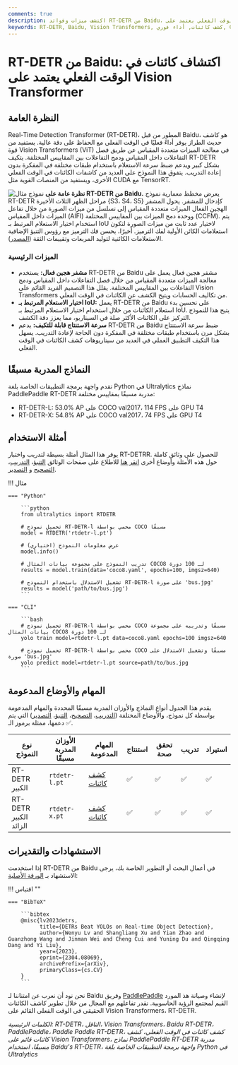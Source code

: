 ```yaml
---
comments: true
description: اكتشف ميزات وفوائد RT-DETR من Baidu، وهو كاشف كائنات فعال وقابل للتكيف في الوقت الفعلي يعتمد على Vision Transformers، بما في ذلك النماذج المدربة مسبقًا.
keywords: RT-DETR, Baidu, Vision Transformers, كشف كائنات, أداء فوري, CUDA, TensorRT, اختيار الاستعلام المرتبط بـ IoU, Ultralytics, واجهة برمجة التطبيقات الخاصة بلغة Python, PaddlePaddle
---
```


# RT-DETR من Baidu: اكتشاف كائنات في الوقت الفعلي يعتمد على Vision Transformer

## النظرة العامة

Real-Time Detection Transformer (RT-DETR)، المطور من قبل Baidu، هو كاشف حديث الطراز يوفر أداءً فعليًا في الوقت الفعلي مع الحفاظ على دقة عالية. يستفيد من قوة Vision Transformers (ViT) في معالجة الميزات متعددة المقياس عن طريق فصل التفاعلات داخل المقياس ودمج التفاعلات بين المقاييس المختلفة. يتكيف RT-DETR بشكل كبير ويدعم ضبط سرعة الاستعلام باستخدام طبقات مختلفة في المفكرة بدون إعادة التدريب. يتفوق هذا النموذج على العديد من كاشفات الكائنات في الوقت الفعلي الأخرى، ويستفيد من المنصات القوية مثل CUDA مع TensorRT.

![نموذج مثال](https://user-images.githubusercontent.com/26833433/238963168-90e8483f-90aa-4eb6-a5e1-0d408b23dd33.png)
**نظرة عامة على RT-DETR من Baidu.** يعرض مخطط معمارية نموذج RT-DETR مراحل الظهر الثلاث الأخيرة {S3، S4، S5} كإدخال للمشفر. يحول المشفر الهجين الفعال الميزات متعددة المقياس إلى تسلسل من ميزات الصورة من خلال تفاعل الميزات داخل المقياس (AIFI) ووحدة دمج الميزات بين المقاييس المختلفة (CCFM). يتم استخدام اختيار الاستعلام المرتبط بـ IoU لاختيار عدد ثابت من ميزات الصورة لتكون استعلامات الكائن الأولية لفك الترميز. أخيرًا، يحسن فك الترميز مع رؤوس التنبؤ الإضافية الاستعلامات الكائنية لتوليد المربعات وتقييمات الثقة ([المصدر](https://arxiv.org/pdf/2304.08069.pdf)).

### الميزات الرئيسية

- **مشفر هجين فعال:** يستخدم RT-DETR من Baidu مشفر هجين فعال يعمل على معالجة الميزات متعددة المقياس من خلال فصل التفاعلات داخل المقياس ودمج التفاعلات بين المقاييس المختلفة. يقلل هذا التصميم الفريد القائم على Vision Transformers من تكاليف الحسابات ويتيح الكشف عن الكائنات في الوقت الفعلي.
- **اختيار الاستعلام المرتبط بـ IoU:** يعمل RT-DETR من Baidu على تحسين بدء استعلام الكائنات من خلال استخدام اختيار الاستعلام المرتبط بـ IoU. يتيح هذا للنموذج التركيز على الكائنات الأكثر صلة في السيناريو، مما يعزز دقة الكشف.
- **سرعة الاستنتاج قابلة للتكيف:** يدعم RT-DETR من Baidu ضبط سرعة الاستنتاج بشكل مرن باستخدام طبقات مختلفة في المفكرة دون الحاجة لإعادة التدريب. يسهل هذا التكيف التطبيق العملي في العديد من سيناريوهات كشف الكائنات في الوقت الفعلي.

## النماذج المدربة مسبقًا

تقدم واجهة برمجة التطبيقات الخاصة بلغة Python في Ultralytics نماذج PaddlePaddle RT-DETR مدربة مسبقًا بمقاييس مختلفة:

- RT-DETR-L: 53.0% AP على COCO val2017، 114 FPS على GPU T4
- RT-DETR-X: 54.8% AP على COCO val2017، 74 FPS على GPU T4

## أمثلة الاستخدام

يوفر هذا المثال أمثلة بسيطة لتدريب واختبار RT-DETRR. للحصول على وثائق كاملة حول هذه الأمثلة وأوضاع أخرى [انقر هنا](../modes/index.md) للاطلاع على صفحات الوثائق [التنبؤ](../modes/predict.md)، [التدريب](../modes/train.md)، [التصحيح](../modes/val.md) و [التصدير](../modes/export.md).

!!! مثال

    === "Python"

        ```python
        from ultralytics import RTDETR

        # تحميل نموذج RT-DETR-l محمي بواسطة COCO مسبقًا
        model = RTDETR('rtdetr-l.pt')

        # عرض معلومات النموذج (اختياري)
        model.info()

        # تدريب النموذج على مجموعة بيانات المثال COCO8 لـ 100 دورة
        results = model.train(data='coco8.yaml', epochs=100, imgsz=640)

        # تشغيل الاستدلال باستخدام النموذج RT-DETR-l على صورة 'bus.jpg'
        results = model('path/to/bus.jpg')
        ```

    === "CLI"

        ```bash
        # تحميل نموذج RT-DETR-l محمي بواسطة COCO مسبقًا وتدريبه على مجموعة بيانات المثال COCO8 لـ 100 دورة
        yolo train model=rtdetr-l.pt data=coco8.yaml epochs=100 imgsz=640

        # تحميل نموذج RT-DETR-l محمي بواسطة COCO مسبقًا وتشغيل الاستدلال على صورة 'bus.jpg'
        yolo predict model=rtdetr-l.pt source=path/to/bus.jpg
        ```

## المهام والأوضاع المدعومة

يقدم هذا الجدول أنواع النماذج والأوزان المدربة مسبقًا المحددة والمهام المدعومة بواسطة كل نموذج، والأوضاع المختلفة ([التدريب](../modes/train.md)، [التصحيح](../modes/val.md)، [التنبؤ](../modes/predict.md)، [التصدير](../modes/export.md)) التي يتم دعمها، ممثلة برموز الـ ✅.

| نوع النموذج           | الأوزان المدربة مسبقًا | المهام المدعومة                  | استنتاج | تحقق صحة | تدريب | استيراد |
|-----------------------|------------------------|----------------------------------|---------|----------|-------|---------|
| RT-DETR الكبير        | `rtdetr-l.pt`          | [كشف كائنات](../tasks/detect.md) | ✅       | ✅        | ✅     | ✅       |
| RT-DETR الكبير الزائد | `rtdetr-x.pt`          | [كشف كائنات](../tasks/detect.md) | ✅       | ✅        | ✅     | ✅       |

## الاستشهادات والتقديرات

إذا استخدمت RT-DETR من Baidu في أعمال البحث أو التطوير الخاصة بك، يرجى الاستشهاد بـ [الورقة الأصلية](https://arxiv.org/abs/2304.08069):

!!! اقتباس ""

    === "BibTeX"

        ```bibtex
        @misc{lv2023detrs,
              title={DETRs Beat YOLOs on Real-time Object Detection},
              author={Wenyu Lv and Shangliang Xu and Yian Zhao and Guanzhong Wang and Jinman Wei and Cheng Cui and Yuning Du and Qingqing Dang and Yi Liu},
              year={2023},
              eprint={2304.08069},
              archivePrefix={arXiv},
              primaryClass={cs.CV}
        }
        ```

نحن نود أن نعرب عن امتناننا لـ Baidu وفريق [PaddlePaddle](https://github.com/PaddlePaddle/PaddleDetection) لإنشاء وصيانة هذ المورد القيم لمجتمع الرؤية الحاسوبية. نقدر تفاعلهم مع المجال من خلال تطوير كاشف الكائنات الحقيقي في الوقت الفعلي القائم على Vision Transformers، RT-DETR.

*الكلمات الرئيسية: RT-DETR، الناقل، Vision Transformers، Baidu RT-DETR، PaddlePaddle، Paddle Paddle RT-DETR، كشف كائنات في الوقت الفعلي، كشف كائنات قائم على Vision Transformers، نماذج PaddlePaddle RT-DETR مدربة مسبقًا، استخدام Baidu's RT-DETR، واجهة برمجة التطبيقات الخاصة بلغة Python في Ultralytics*
